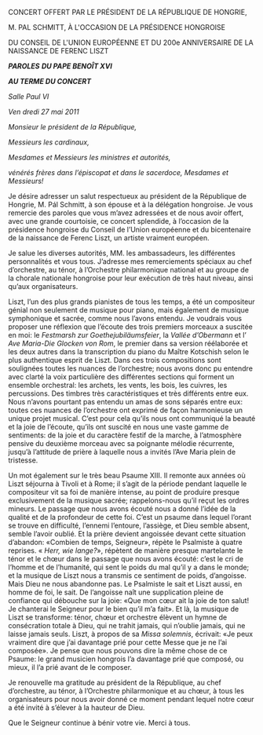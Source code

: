 CONCERT OFFERT PAR LE PRÉSIDENT DE LA RÉPUBLIQUE DE HONGRIE,

M. PAL SCHMITT, À L'OCCASION DE LA PRÉSIDENCE HONGROISE

DU CONSEIL DE L'UNION EUROPÉENNE ET DU 200e ANNIVERSAIRE DE LA NAISSANCE DE FERENC LISZT

***PAROLES*** ***DU PAPE BENOÎT XVI***

***AU TERME DU CONCERT***

*Salle Paul VI*

*Ven* *dredi 27 mai 2011*

*Monsieur le président de la République,*

*Messieurs les cardinaux,*

*Mesdames et Messieurs les ministres et autorités,*

*vénérés frères dans l’épiscopat et dans le sacerdoce, Mesdames et Messieurs!*

Je désire adresser un salut respectueux au président de la République de Hongrie, M. Pál Schmitt, à son épouse et à la délégation hongroise. Je vous remercie des paroles que vous m’avez adressées et de nous avoir offert, avec une grande courtoisie, ce concert splendide, à l’occasion de la présidence hongroise du Conseil de l’Union européenne et du bicentenaire de la naissance de Ferenc Liszt, un artiste vraiment européen.

Je salue les diverses autorités, MM. les ambassadeurs, les différentes personnalités et vous tous. J’adresse mes remerciements spéciaux au chef d’orchestre, au ténor, à l’Orchestre philarmonique national et au groupe de la chorale nationale hongroise pour leur exécution de très haut niveau, ainsi qu’aux organisateurs.

Liszt, l’un des plus grands pianistes de tous les temps, a été un compositeur génial non seulement de musique pour piano, mais également de musique symphonique et sacrée, comme nous l’avons entendu. Je voudrais vous proposer une réflexion que l’écoute des trois premiers morceaux a suscitée en moi: le *Festmarsh zur Goethejubiläumsfeier*, la *Vallée d’Obermann* et l’ *Ave Maria-Die Glocken von Rom*, le premier dans sa version réélaborée et les deux autres dans la transcription du piano du Maître Kotschish selon le plus authentique esprit de Liszt. Dans ces trois compositions sont soulignées toutes les nuances de l’orchestre; nous avons donc pu entendre avec clarté la voix particulière des différentes sections qui forment un ensemble orchestral: les archets, les vents, les bois, les cuivres, les percussions. Des timbres très caractéristiques et très différents entre eux. Nous n’avons pourtant pas entendu un amas de sons séparés entre eux: toutes ces nuances de l’orchestre ont exprimé de façon harmonieuse un unique projet musical. C’est pour cela qu’ils nous ont communiqué la beauté et la joie de l’écoute, qu’ils ont suscité en nous une vaste gamme de sentiments: de la joie et du caractère festif de la marche, à l’atmosphère pensive du deuxième morceau avec sa poignante mélodie récurrente, jusqu’à l’attitude de prière à laquelle nous a invités l’Ave Maria plein de tristesse.

Un mot également sur le très beau Psaume XIII. Il remonte aux années où Liszt séjourna à Tivoli et à Rome; il s’agit de la période pendant laquelle le compositeur vit sa foi de manière intense, au point de produire presque exclusivement de la musique sacrée; rappelons-nous qu’il reçut les ordres mineurs. Le passage que nous avons écouté nous a donné l’idée de la qualité et de la profondeur de cette foi. C’est un psaume dans lequel l’orant se trouve en difficulté, l’ennemi l’entoure, l’assiège, et Dieu semble absent, semble l’avoir oublié. Et la prière devient angoissée devant cette situation d’abandon: «Combien de temps, Seigneur», répète le Psalmiste à quatre reprises. « *Herr, wie lange?*», répètent de manière presque martelante le ténor et le chœur dans le passage que nous avons écouté: c’est le cri de l’homme et de l’humanité, qui sent le poids du mal qu’il y a dans le monde; et la musique de Liszt nous a transmis ce sentiment de poids, d’angoisse. Mais Dieu ne nous abandonne pas. Le Psalmiste le sait et Liszt aussi, en homme de foi, le sait. De l’angoisse naît une supplication pleine de confiance qui débouche sur la joie: «Que mon cœur ait la joie de ton salut! Je chanterai le Seigneur pour le bien qu’il m’a fait». Et là, la musique de Liszt se transforme: ténor, chœur et orchestre élèvent un hymne de consécration totale à Dieu, qui ne trahit jamais, qui n’oublie jamais, qui ne laisse jamais seuls. Liszt, à propos de sa *Missa solemnis*, écrivait: «Je peux vraiment dire que j’ai davantage prié pour cette Messe que je ne l’ai composée». Je pense que nous pouvons dire la même chose de ce Psaume: le grand musicien hongrois l’a davantage prié que composé, ou mieux, il l’a prié avant de le composer.

Je renouvelle ma gratitude au président de la République, au chef d’orchestre, au ténor, à l’Orchestre philarmonique et au chœur, à tous les organisateurs pour nous avoir donné ce moment pendant lequel notre cœur a été invité à s’élever à la hauteur de Dieu.

Que le Seigneur continue à bénir votre vie. Merci à tous.